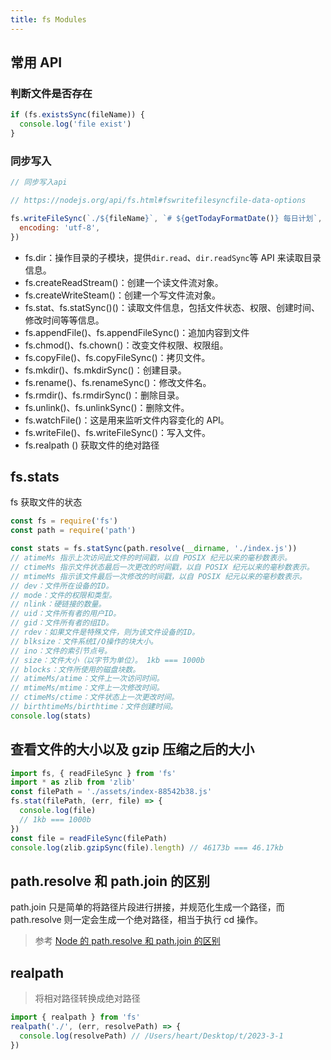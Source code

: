 ```yaml
---
title: fs Modules
---
```


## 常用 API

### 判断文件是否存在

```js
if (fs.existsSync(fileName)) {
  console.log('file exist')
}
```

### 同步写入

```js
// 同步写入api

// https://nodejs.org/api/fs.html#fswritefilesyncfile-data-options

fs.writeFileSync(`./${fileName}`, `# ${getTodayFormatDate()} 每日计划`, {
  encoding: 'utf-8',
})
```

- fs.dir：操作目录的子模块，提供`dir.read`、`dir.readSync`等 API 来读取目录信息。
- fs.createReadStream()：创建一个读文件流对象。
- fs.createWriteSteam()：创建一个写文件流对象。
- fs.stat、fs.statSync()()：读取文件信息，包括文件状态、权限、创建时间、修改时间等等信息。
- fs.appendFile()、fs.appendFileSync()：追加内容到文件
- fs.chmod()、fs.chown()：改变文件权限、权限组。
- fs.copyFile()、fs.copyFileSync()：拷贝文件。
- fs.mkdir()、fs.mkdirSync()：创建目录。
- fs.rename()、fs.renameSync()：修改文件名。
- fs.rmdir()、fs.rmdirSync()：删除目录。
- fs.unlink()、fs.unlinkSync()：删除文件。
- fs.watchFile()：这是用来监听文件内容变化的 API。
- fs.writeFile()、fs.writeFileSync()：写入文件。
- fs.realpath () 获取文件的绝对路径

## fs.stats

fs 获取文件的状态

```javascript
const fs = require('fs')
const path = require('path')

const stats = fs.statSync(path.resolve(__dirname, './index.js'))
// atimeMs 指示上次访问此文件的时间戳，以自 POSIX 纪元以来的毫秒数表示。
// ctimeMs 指示文件状态最后一次更改的时间戳，以自 POSIX 纪元以来的毫秒数表示。
// mtimeMs 指示该文件最后一次修改的时间戳，以自 POSIX 纪元以来的毫秒数表示。
// dev：文件所在设备的ID。
// mode：文件的权限和类型。
// nlink：硬链接的数量。
// uid：文件所有者的用户ID。
// gid：文件所有者的组ID。
// rdev：如果文件是特殊文件，则为该文件设备的ID。
// blksize：文件系统I/O操作的块大小。
// ino：文件的索引节点号。
// size：文件大小（以字节为单位）。 1kb === 1000b
// blocks：文件所使用的磁盘块数。
// atimeMs/atime：文件上一次访问时间。
// mtimeMs/mtime：文件上一次修改时间。
// ctimeMs/ctime：文件状态上一次更改时间。
// birthtimeMs/birthtime：文件创建时间。
console.log(stats)
```

## 查看文件的大小以及 gzip 压缩之后的大小

```js
import fs, { readFileSync } from 'fs'
import * as zlib from 'zlib'
const filePath = './assets/index-88542b38.js'
fs.stat(filePath, (err, file) => {
  console.log(file)
  // 1kb === 1000b
})
const file = readFileSync(filePath)
console.log(zlib.gzipSync(file).length) // 46173b === 46.17kb
```

## path.resolve 和 path.join 的区别

path.join 只是简单的将路径片段进行拼接，并规范化生成一个路径，而 path.resolve 则一定会生成一个绝对路径，相当于执行 cd 操作。

> 参考 [Node 的 path.resolve 和 path.join 的区别](https://cloud.tencent.com/developer/article/1888130)

## realpath

> 将相对路径转换成绝对路径

```ts
import { realpath } from 'fs'
realpath('./', (err, resolvePath) => {
  console.log(resolvePath) // /Users/heart/Desktop/t/2023-3-1
})
```
